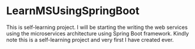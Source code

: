 # LearnMSUsingSpringBoot
This is self-learning project. I will be starting the writing the web services using the microservices architecture using Spring Boot framework. Kindly note this is a self-learning project and very first I have created ever.
